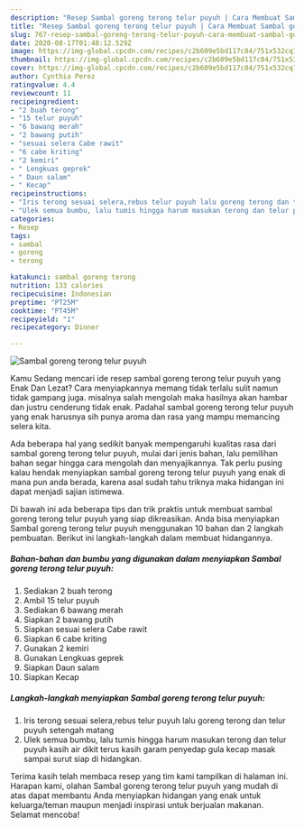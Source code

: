 ```yaml
---
description: "Resep Sambal goreng terong telur puyuh | Cara Membuat Sambal goreng terong telur puyuh Yang Sedap"
title: "Resep Sambal goreng terong telur puyuh | Cara Membuat Sambal goreng terong telur puyuh Yang Sedap"
slug: 767-resep-sambal-goreng-terong-telur-puyuh-cara-membuat-sambal-goreng-terong-telur-puyuh-yang-sedap
date: 2020-08-17T01:48:12.529Z
image: https://img-global.cpcdn.com/recipes/c2b609e5bd117c84/751x532cq70/sambal-goreng-terong-telur-puyuh-foto-resep-utama.jpg
thumbnail: https://img-global.cpcdn.com/recipes/c2b609e5bd117c84/751x532cq70/sambal-goreng-terong-telur-puyuh-foto-resep-utama.jpg
cover: https://img-global.cpcdn.com/recipes/c2b609e5bd117c84/751x532cq70/sambal-goreng-terong-telur-puyuh-foto-resep-utama.jpg
author: Cynthia Perez
ratingvalue: 4.4
reviewcount: 11
recipeingredient:
- "2 buah terong"
- "15 telur puyuh"
- "6 bawang merah"
- "2 bawang putih"
- "sesuai selera Cabe rawit"
- "6 cabe kriting"
- "2 kemiri"
- " Lengkuas geprek"
- " Daun salam"
- " Kecap"
recipeinstructions:
- "Iris terong sesuai selera,rebus telur puyuh lalu goreng terong dan telur puyuh setengah matang"
- "Ulek semua bumbu, lalu tumis hingga harum masukan terong dan telur puyuh kasih air dikit terus kasih garam penyedap gula kecap masak sampai surut siap di hidangkan."
categories:
- Resep
tags:
- sambal
- goreng
- terong

katakunci: sambal goreng terong 
nutrition: 133 calories
recipecuisine: Indonesian
preptime: "PT25M"
cooktime: "PT45M"
recipeyield: "1"
recipecategory: Dinner

---
```



![Sambal goreng terong telur puyuh](https://img-global.cpcdn.com/recipes/c2b609e5bd117c84/751x532cq70/sambal-goreng-terong-telur-puyuh-foto-resep-utama.jpg)

Kamu Sedang mencari ide resep sambal goreng terong telur puyuh yang Enak Dan Lezat? Cara menyiapkannya memang tidak terlalu sulit namun tidak gampang juga. misalnya salah mengolah maka hasilnya akan hambar dan justru cenderung tidak enak. Padahal sambal goreng terong telur puyuh yang enak harusnya sih punya aroma dan rasa yang mampu memancing selera kita.



Ada beberapa hal yang sedikit banyak mempengaruhi kualitas rasa dari sambal goreng terong telur puyuh, mulai dari jenis bahan, lalu pemilihan bahan segar hingga cara mengolah dan menyajikannya. Tak perlu pusing kalau hendak menyiapkan sambal goreng terong telur puyuh yang enak di mana pun anda berada, karena asal sudah tahu triknya maka hidangan ini dapat menjadi sajian istimewa.


Di bawah ini ada beberapa tips dan trik praktis untuk membuat sambal goreng terong telur puyuh yang siap dikreasikan. Anda bisa menyiapkan Sambal goreng terong telur puyuh menggunakan 10 bahan dan 2 langkah pembuatan. Berikut ini langkah-langkah dalam membuat hidangannya.

<!--inarticleads1-->

##### Bahan-bahan dan bumbu yang digunakan dalam menyiapkan Sambal goreng terong telur puyuh:

1. Sediakan 2 buah terong
1. Ambil 15 telur puyuh
1. Sediakan 6 bawang merah
1. Siapkan 2 bawang putih
1. Siapkan sesuai selera Cabe rawit
1. Siapkan 6 cabe kriting
1. Gunakan 2 kemiri
1. Gunakan  Lengkuas geprek
1. Siapkan  Daun salam
1. Siapkan  Kecap




<!--inarticleads2-->

##### Langkah-langkah menyiapkan Sambal goreng terong telur puyuh:

1. Iris terong sesuai selera,rebus telur puyuh lalu goreng terong dan telur puyuh setengah matang
1. Ulek semua bumbu, lalu tumis hingga harum masukan terong dan telur puyuh kasih air dikit terus kasih garam penyedap gula kecap masak sampai surut siap di hidangkan.




Terima kasih telah membaca resep yang tim kami tampilkan di halaman ini. Harapan kami, olahan Sambal goreng terong telur puyuh yang mudah di atas dapat membantu Anda menyiapkan hidangan yang enak untuk keluarga/teman maupun menjadi inspirasi untuk berjualan makanan. Selamat mencoba!
